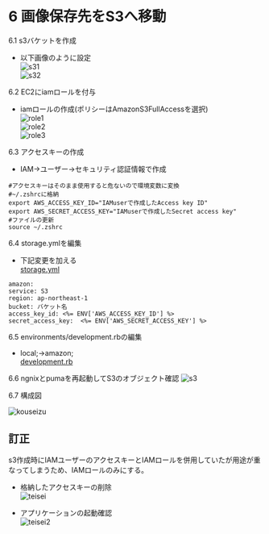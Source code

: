 # 6 画像保存先をS3へ移動
6.1 s3バケットを作成 
- 以下画像のように設定  
![s31](../img5/step6/s31.png)  
![s32](../img5/step6/s32.png)  

6.2 EC2にiamロールを付与
- iamロールの作成(ポリシーはAmazonS3FullAccessを選択)  
![role1](../img5/step6/role1.png)   
![role2](../img5/step6/role2.png)  
![role3](../img5/step6/role3.png)  

6.3 アクセスキーの作成 
- IAM→ユーザー→セキュリティ認証情報で作成 
```bash:title 
#アクセスキーはそのまま使用すると危ないので環境変数に変換 
#~/.zshrcに格納 
export AWS_ACCESS_KEY_ID="IAMuserで作成したAccess key ID" 
export AWS_SECRET_ACCESS_KEY="IAMuserで作成したSecret access key" 
#ファイルの更新　
source ~/.zshrc 
```
6.4 storage.ymlを編集  
- 下記変更を加える  
[storage.yml](../img5/step6/storage.yml)
```bash:title 
amazon:
service: S3
region: ap-northeast-1 
bucket: バケット名
access_key_id: <%= ENV['AWS_ACCESS_KEY_ID'] %>
secret_access_key:  <%= ENV['AWS_SECRET_ACCESS_KEY'] %> 
``` 

6.5 environments/development.rbの編集 
- local;→amazon;  
[development.rb](../img5/step6/development.rb) 

6.6 ngnixとpumaを再起動してS3のオブジェクト確認 
![s3](../img5/step6/s3.png)

6.7 構成図  

![kouseizu](../img5/step6/kouseizu.png)

## 訂正  
s3作成時にIAMユーザーのアクセスキーとIAMロールを併用していたが用途が重なってしまうため、IAMロールのみにする。  

- 格納したアクセスキーの削除  
![teisei](../img5/step6/keynashiteisei.png)  

- アプリケーションの起動確認  
![teisei2](../img5/step6/s3teisei.png)
